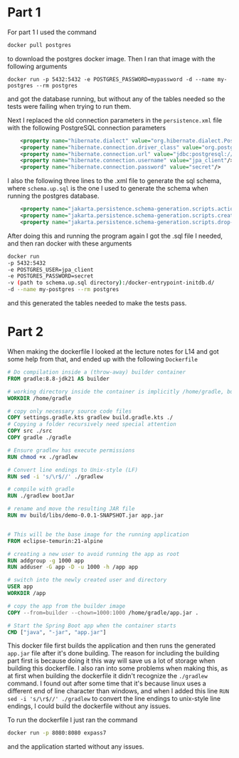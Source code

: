 # Part 1
For part 1 I used the command 
```bash
docker pull postgres
```
to download the postgres docker image. Then I ran that image with the following arguments
```
docker run -p 5432:5432 -e POSTGRES_PASSWORD=mypassword -d --name my-postgres --rm postgres
```
and got the database running, but without any of the tables needed so the tests were failing when trying to run them.

Next I replaced the old connection parameters in the `persistence.xml` file with the following PostgreSQL connection parameters
```xml
    <property name="hibernate.dialect" value="org.hibernate.dialect.PostgreSQLDialect"/>
    <property name="hibernate.connection.driver_class" value="org.postgresql.Driver"/>
    <property name="hibernate.connection.url" value="jdbc:postgresql://127.0.0.1:5432/postgres"/>
    <property name="hibernate.connection.username" value="jpa_client"/>
    <property name="hibernate.connection.password" value="secret"/>
```
I also the following three lines to the .xml file to generate the sql schema, where `schema.up.sql` is the one I used to generate the schema when running the postgres database.
```xml
    <property name="jakarta.persistence.schema-generation.scripts.action" value="drop-and-create"/>
    <property name="jakarta.persistence.schema-generation.scripts.create-target" value="schema.up.sql"/>
    <property name="jakarta.persistence.schema-generation.scripts.drop-target" value="schema.down.sql"/>
```

After doing this and running the program again I got the .sql file I needed, and then ran docker with these arguments
```bash
docker run 
-p 5432:5432 
-e POSTGRES_USER=jpa_client 
-e POSTGRES_PASSWORD=secret 
-v (path to schema.up.sql directory):/docker-entrypoint-initdb.d/ 
-d --name my-postgres --rm postgres
```
and this generated the tables needed to make the tests pass.

# Part 2
When making the dockerfile I looked at the lecture notes for L14 and got some help from that, and ended up with the following `Dockerfile`
```dockerfile
# Do compilation inside a (throw-away) builder container
FROM gradle:8.8-jdk21 AS builder

# working directory inside the container is implicitly /home/gradle, but we make it explicit here
WORKDIR /home/gradle

# copy only necessary source code files
COPY settings.gradle.kts gradlew build.gradle.kts ./
# Copying a folder recursively need special attention
COPY src ./src
COPY gradle ./gradle

# Ensure gradlew has execute permissions
RUN chmod +x ./gradlew

# Convert line endings to Unix-style (LF)
RUN sed -i 's/\r$//' ./gradlew

# compile with gradle
RUN ./gradlew bootJar

# rename and move the resulting JAR file
RUN mv build/libs/demo-0.0.1-SNAPSHOT.jar app.jar


# This will be the base image for the running application
FROM eclipse-temurin:21-alpine

# creating a new user to avoid running the app as root
RUN addgroup -g 1000 app
RUN adduser -G app -D -u 1000 -h /app app

# switch into the newly created user and directory
USER app
WORKDIR /app

# copy the app from the builder image
COPY --from=builder --chown=1000:1000 /home/gradle/app.jar .

# Start the Spring Boot app when the container starts
CMD ["java", "-jar", "app.jar"]
```
This docker file first builds the application and then runs the generated `app.jar` file after it's done building. The reason for including the building part first
is because doing it this way will save us a lot of storage when building this dockerfile. I also ran into some problems when making this, as at first when building the
dockerfile it didn't recognize the `./gradlew` command. I found out after some time that it's because linux uses a different end of line character than windows, 
and when I added this line `RUN sed -i 's/\r$//' ./gradlew` to convert the line endings to unix-style line endings, I could build the dockerfile without any issues.

To run the dockerfile I just ran the command 
```bash
docker run -p 8080:8080 expass7
```
and the application started without any issues.
